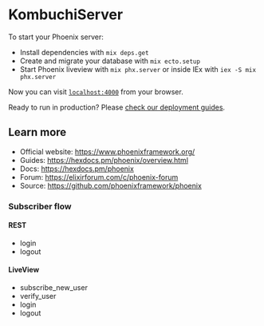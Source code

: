 # KombuchiServer

To start your Phoenix server:

  * Install dependencies with `mix deps.get`
  * Create and migrate your database with `mix ecto.setup`
  * Start Phoenix liveview with `mix phx.server` or inside IEx with `iex -S mix phx.server`

Now you can visit [`localhost:4000`](http://localhost:4000) from your browser.

Ready to run in production? Please [check our deployment guides](https://hexdocs.pm/phoenix/deployment.html).

## Learn more

  * Official website: https://www.phoenixframework.org/
  * Guides: https://hexdocs.pm/phoenix/overview.html
  * Docs: https://hexdocs.pm/phoenix
  * Forum: https://elixirforum.com/c/phoenix-forum
  * Source: https://github.com/phoenixframework/phoenix


### Subscriber flow

#### REST
- login
- logout

#### LiveView
- subscribe_new_user
- verify_user
- login
- logout